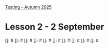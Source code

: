 [Testing - Autumn 2025](https://github.com/arturomorarioja-kea/SD_Testing_E25/blob/main/README.md)

# Lesson 2 - 2 September

[## Class takeaways]: #
[Check out the slide deck **Test Design Techniques - Black-box** in Itslearning, with especial attention to:]: #
[- Equivalence partition]: #
[- Boundary values]: #
[- Decision tables]: #

[From now on you should:]: #
[- Follow both methods systematically for finding test cases the bring value to the project]: #
[- Use a black-box mentality when figuring out valuable test cases for your test suites (e.g., look at the boundaries, identify values you can group together, think of edge cases)]: #

[## Homework]: #
[- Check out the following code samples:]: #
[  - VAT Calculation (Python/Pyunit(https://github.com/arturomorarioja/python_vat) | JavaScript/Jest(https://github.com/arturomorarioja/js_vat) | PHP/PHPUnit(https://github.com/arturomorarioja/php_vat_unit_tests)). Data provider/parameterised test examples. Jest's are a bit "playful"]: #
[  - Length Converter. Data providers and exception testing]: #[]

[]: #
[]: #
[]: #
[]: #
[]: #
[]: #
[]: #
[]: #
[]: #
[]: #
